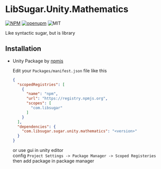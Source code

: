 # LibSugar.Unity.Mathematics

[![NPM](https://img.shields.io/npm/v/com.libsugar.sugar.unity.mathematics)](https://www.npmjs.com/package/com.libsugar.sugar.unity.mathematics)
[![openupm](https://img.shields.io/npm/v/com.libsugar.sugar.unity.mathematics?label=openupm&registry_uri=https://package.openupm.com)](https://openupm.com/packages/com.libsugar.sugar.unity.mathematics/)
![MIT](https://img.shields.io/github/license/libsugar/SugarUnity.Mathematics)

Like syntactic sugar, but is library

## Installation

- Unity Package by [npmjs](https://www.npmjs.com/package/com.libsugar.sugar.unity.mathematics)

  Edit your `Packages/manifest.json` file like this

  ```json
  {
    "scopedRegistries": [
      {
        "name": "npm",
        "url": "https://registry.npmjs.org",
        "scopes": [
          "com.libsugar"
        ]
      }
    ],
    "dependencies": {
      "com.libsugar.sugar.unity.mathematics": "<version>"
    }
  }
  ```
  or use gui in unity editor  
  config `Project Settings -> Package Manager -> Scoped Registeries`  
  then add package in package manager  
